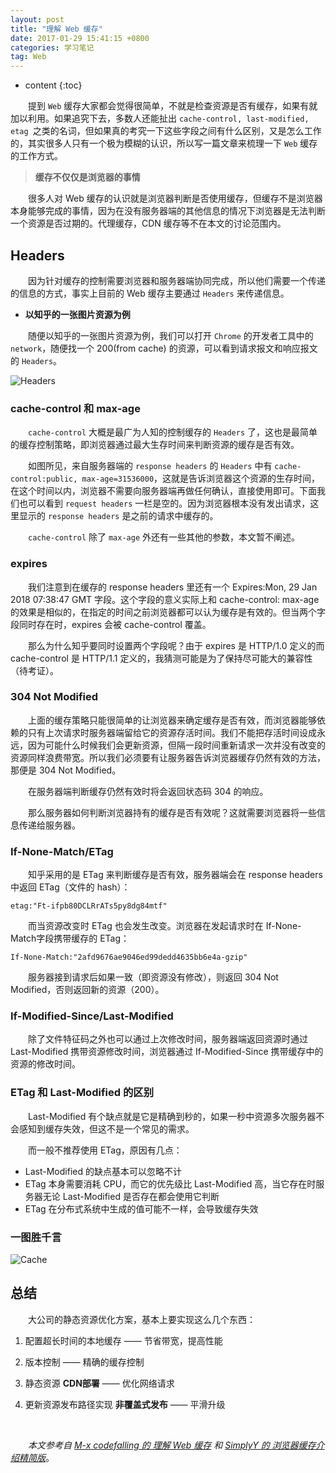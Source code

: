 ```yaml
---
layout: post
title: "理解 Web 缓存"
date: 2017-01-29 15:41:15 +0800
categories: 学习笔记
tag: Web
---
```


* content
{:toc}

　　提到 ```Web``` 缓存大家都会觉得很简单，不就是检查资源是否有缓存，如果有就加以利用。如果追究下去，多数人还能扯出 ```cache-control, last-modified, etag ```之类的名词，但如果真的考究一下这些字段之间有什么区别，又是怎么工作的，其实很多人只有一个极为模糊的认识，所以写一篇文章来梳理一下 ```Web``` 缓存的工作方式。<!-- more -->

> **缓存不仅仅是浏览器的事情**

　　很多人对 Web 缓存的认识就是浏览器判断是否使用缓存，但缓存不是浏览器本身能够完成的事情，因为在没有服务器端的其他信息的情况下浏览器是无法判断一个资源是否过期的。代理缓存，CDN 缓存等不在本文的讨论范围内。

## Headers

　　因为针对缓存的控制需要浏览器和服务器端协同完成，所以他们需要一个传递的信息的方式，事实上目前的 Web 缓存主要通过 ```Headers``` 来传递信息。

- **以知乎的一张图片资源为例**

　　随便以知乎的一张图片资源为例，我们可以打开 ```Chrome``` 的开发者工具中的 ```network```，随便找一个 200(from cache) 的资源，可以看到请求报文和响应报文的 ```Headers```。

<img src="{{ '/styles/images/web/cache_1.png' | prepend: site.baseurl }}" alt="Headers" />

### cache-control 和 max-age

　　```cache-control``` 大概是最广为人知的控制缓存的 ```Headers``` 了，这也是最简单的缓存控制策略，即浏览器通过最大生存时间来判断资源的缓存是否有效。

　　如图所见，来自服务器端的 ```response headers``` 的 ```Headers``` 中有 ```cache-control:public, max-age=31536000```，这就是告诉浏览器这个资源的生存时间，在这个时间以内，浏览器不需要向服务器端再做任何确认，直接使用即可。下面我们也可以看到 ```request headers``` 一栏是空的。因为浏览器根本没有发出请求，这里显示的 ```response headers``` 是之前的请求中缓存的。

　　```cache-control``` 除了 ```max-age``` 外还有一些其他的参数，本文暂不阐述。

### expires

　　我们注意到在缓存的 response headers 里还有一个 Expires:Mon, 29 Jan 2018 07:38:47 GMT 字段。这个字段的意义实际上和 cache-control: max-age 的效果是相似的，在指定的时间之前浏览器都可以认为缓存是有效的。但当两个字段同时存在时，expires 会被 cache-control 覆盖。

　　那么为什么知乎要同时设置两个字段呢？由于 expires 是 HTTP/1.0 定义的而 cache-control 是 HTTP/1.1 定义的，我猜测可能是为了保持尽可能大的兼容性（待考证）。

### 304 Not Modified

　　上面的缓存策略只能很简单的让浏览器来确定缓存是否有效，而浏览器能够依赖的只有上次请求时服务器端留给它的资源存活时间。我们不能把存活时间设成永远，因为可能什么时候我们会更新资源，但隔一段时间重新请求一次并没有改变的资源同样浪费带宽。所以我们必须要有让服务器告诉浏览器缓存仍然有效的方法，那便是 304 Not Modified。

　　在服务器端判断缓存仍然有效时将会返回状态码 304 的响应。

　　那么服务器如何判断浏览器持有的缓存是否有效呢？这就需要浏览器将一些信息传递给服务器。

### If-None-Match/ETag

　　知乎采用的是 ETag 来判断缓存是否有效，服务器端会在 response headers 中返回 ETag（文件的 hash）：

```
etag:"Ft-ifpb80DCLRrATs5py8dg84mtf"
```

　　而当资源改变时 ETag 也会发生改变。浏览器在发起请求时在 If-None-Match字段携带缓存的 ETag：

```
If-None-Match:"2afd9676ae9046ed99dedd4635bb6e4a-gzip"
```

　　服务器接到请求后如果一致（即资源没有修改），则返回 304 Not Modified，否则返回新的资源（200）。

### If-Modified-Since/Last-Modified

　　除了文件特征码之外也可以通过上次修改时间，服务器端返回资源时通过 Last-Modified 携带资源修改时间，浏览器通过 If-Modified-Since 携带缓存中的资源的修改时间。

### ETag 和 Last-Modified 的区别

　　Last-Modified 有个缺点就是它是精确到秒的，如果一秒中资源多次服务器不会感知到缓存失效，但这不是一个常见的需求。

　　而一般不推荐使用 ETag，原因有几点：

- Last-Modified 的缺点基本可以忽略不计
- ETag 本身需要消耗 CPU，而它的优先级比 Last-Modified 高，当它存在时服务器无论 Last-Modified 是否存在都会使用它判断
- ETag 在分布式系统中生成的值可能不一样，会导致缓存失效

### 一图胜千言

<img src="{{ '/styles/images/web/cache_2.png' | prepend: site.baseurl }}" alt="Cache" />

## 总结

　　大公司的静态资源优化方案，基本上要实现这么几个东西：

1. 配置超长时间的本地缓存 —— 节省带宽，提高性能

2. 版本控制 —— 精确的缓存控制

3. 静态资源 **CDN部署** —— 优化网络请求

4. 更新资源发布路径实现 **非覆盖式发布** —— 平滑升级

<br>

　　*本文参考自 [M-x codefalling 的 理解 Web 缓存](https://codefalling.com/2017/01/understand-web-cache) 和 [SimplyY 的 浏览器缓存介绍精简版](http://simplyy.space/article/57e8f1777a73cae6287343d0)*。